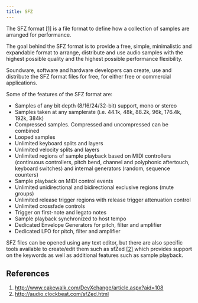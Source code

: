 ```yaml
---
title: SFZ
---
```

The SFZ format [\[1\]][1] is a file format to define how a collection of samples are
arranged for performance.

The goal behind the SFZ format is to provide a free, simple, minimalistic and
expandable format to arrange, distribute and use audio samples with the highest
possible quality and the highest possible performance flexibility.

Soundware, software and hardware developers can create, use and distribute the
SFZ format files for free, for either free or commercial applications.

Some of the features of the SFZ format are:

* Samples of any bit depth (8/16/24/32-bit) support, mono or stereo
* Samples taken at any samplerate (i.e. 44.1k, 48k, 88.2k, 96k, 176.4k, 192k, 384k)
* Compressed samples. Compressed and uncompressed can be combined
* Looped samples
* Unlimited keyboard splits and layers
* Unlimited velocity splits and layers
* Unlimited regions of sample playback based on MIDI controllers (continuous
  controllers, pitch bend, channel and polyphonic aftertouch, keyboard switches)
  and internal generators (random, sequence counters)
* Sample playback on MIDI control events
* Unlimited unidirectional and bidirectional exclusive regions (mute groups)
* Unlimited release trigger regions with release trigger attenuation control
* Unlimited crossfade controls
* Trigger on first-note and legato notes
* Sample playback synchronized to host tempo
* Dedicated Envelope Generators for pitch, filter and amplifier
* Dedicated LFO for pitch, filter and amplifier 

SFZ files can be opened using any text editor, but there are also specific tools
available to create/edit them such as sfZed [\[2\]][2] which provides support on the
keywords as well as additional features such as sample playback.

## References

1. <http://www.cakewalk.com/DevXchange/article.aspx?aid=108>
2. <http://audio.clockbeat.com/sfZed.html>

[1]: http://www.cakewalk.com/DevXchange/article.aspx?aid=108 "SFZ format"
[2]: http://audio.clockbeat.com/sfZed.html "sfZed"

